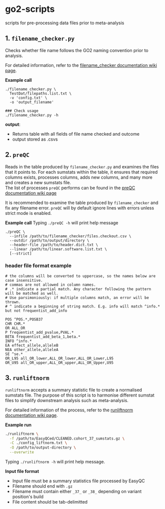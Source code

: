 # go2-scripts
scripts for pre-processing data files prior to meta-analysis

## 1. `filename_checker.py`
Checks whether file name follows the GO2 naming convention prior to analysis.

For detailed information, refer to the [filename_checker documentation wiki page](https://github.com/hmgu-itg/go2-scripts/wiki/filename_checker-documentation).

**Example call**
```
./filename_checker.py \
  TestDat/filepaths.list.txt \
  -v 'config.txt' \
  -o 'output_filename'

### Check usage 
./filename_checker.py -h
```
**output**:
* Returns table with all fields of file name checked and outcome
* output stored as .csvs


## 2. `preQC`

Reads in the table produced by `filename_checker.py` and examines the files that it points to. 
For each sumstats within the table, it ensures that required columns exists, processes columns, adds new columns, and many more and creates a new sumstats file.  
The list of processes `preQC` performs can be found in the [preQC documentation wiki page](https://github.com/hmgu-itg/go2-scripts/wiki/preQC-documentation)

It is recommended to examine the table produced by `filename_checker` and fix any filename error. `preQC` will by default ignore lines with errors unless strict mode is enabled.

**Example call**
Typing `./preQC -h` will print help message

```
./preQC \
  --infile /path/to/filename_checker/files.checkout.csv \
  --outdir /path/to/output/directory \
  --header-file /path/to/header.dict.txt \
  --linear /path/to/linear.software.list.txt \
  [--strict]
```

### header file format example
```
# the columns will be converted to uppercase, so the names below are case insensitive.
# commas are not allowed in column names.
# .* indicate a partial match. Any character following the pattern will be matched as well.
# Use parsimoniously: if multiple columns match, an error will be thrown.
# ^ indicate a beginning of string match. E.g. info will match ^info.* but not frequentist_add_info

POS ^POS.*,POSB37
CHR CHR.*
OR ALL_OR
P frequentist_add_pvalue,PVAL.*
BETA frequentist_add_beta_1,beta.*
INFO ^info.*
EA effect_allele,alleleB
NEA other_allele,alleleA
SE ^se.*
OR_L95 all_OR_lower,ALL_OR_lower,ALL_OR_Lower,L95
OR_U95 all_OR_upper,ALL_OR_upper,ALL_OR_Upper,U95
```


## 3. `runliftnorm`

`runliftnorm` accepts a summary statistic file to create a normalised sumstats file. The purpose of this script is to harmonise different sumstat files to simplify downstream analysis such as meta-analysis.

For detailed information of the process, refer to the [runliftnorm documentation wiki page](https://github.com/hmgu-itg/go2-scripts/wiki/runliftnorm-documentation).

**Example run**
```bash
./runliftnorm \
  -f /path/to/EasyQCed/CLEANED.cohort_37_sumstats.gz \
  -C ./config_liftnorm.txt \
  -O /path/to/output-directory \
  --overwrite
```

Typing `./runliftnorm -h` will print help message.

**Input file format**
* Input file must be a summary statistics file processed by EasyQC
* Filename should end with `.gz`
* Filename must contain either `_37_` or `_38_` depending on variant position's build
* File content should be tab-delimitted
